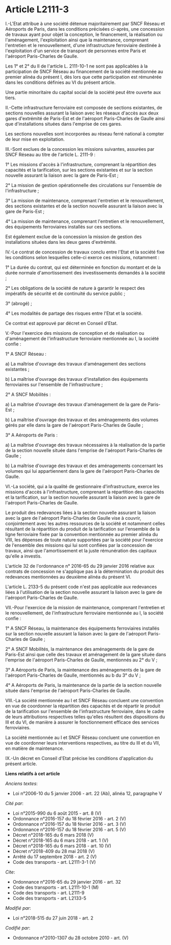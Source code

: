 # Article L2111-3

I.-L'Etat attribue à une société détenue majoritairement par SNCF Réseau et Aéroports de Paris, dans les conditions précisées
ci-après, une concession de travaux ayant pour objet la conception, le financement, la réalisation ou l'aménagement,
l'exploitation ainsi que la maintenance, comprenant l'entretien et le renouvellement, d'une infrastructure ferroviaire
destinée à l'exploitation d'un service de transport de personnes entre Paris et l'aéroport Paris-Charles de Gaulle. 

Les 1° et 2° du II de l'article L. 2111-10-1 ne sont pas applicables à la participation de SNCF Réseau au financement de la
société mentionnée au premier alinéa du présent I, dès lors que cette participation est rémunérée dans les conditions
définies au VI du présent article. 

Une partie minoritaire du capital social de la société peut être ouverte aux tiers. 

II.-Cette infrastructure ferroviaire est composée de sections existantes, de sections nouvelles assurant la liaison avec les
réseaux d'accès aux deux gares d'extrémité de Paris-Est et de l'aéroport Paris-Charles de Gaulle ainsi que d'installations
situées dans l'emprise de ces gares. 

Les sections nouvelles sont incorporées au réseau ferré national à compter de leur mise en exploitation. 

III.-Sont exclues de la concession les missions suivantes, assurées par SNCF Réseau au titre de l'article L. 2111-9 : 

1° Les missions d'accès à l'infrastructure, comprenant la répartition des capacités et la tarification, sur les sections
existantes et sur la section nouvelle assurant la liaison avec la gare de Paris-Est ; 

2° La mission de gestion opérationnelle des circulations sur l'ensemble de l'infrastructure ; 

3° La mission de maintenance, comprenant l'entretien et le renouvellement, des sections existantes et de la section nouvelle
assurant la liaison avec la gare de Paris-Est ; 

4° La mission de maintenance, comprenant l'entretien et le renouvellement, des équipements ferroviaires installés sur ces
sections. 

Est également exclue de la concession la mission de gestion des installations situées dans les deux gares d'extrémité. 

IV.-Le contrat de concession de travaux conclu entre l'Etat et la société fixe les conditions selon lesquelles celle-ci
exerce ces missions, notamment : 

1° La durée du contrat, qui est déterminée en fonction du montant et de la durée normale d'amortissement des investissements
demandés à la société ; 

2° Les obligations de la société de nature à garantir le respect des impératifs de sécurité et de continuité du service
public ; 

3° (abrogé) ; 

4° Les modalités de partage des risques entre l'Etat et la société. 

Ce contrat est approuvé par décret en Conseil d'Etat. 

V.-Pour l'exercice des missions de conception et de réalisation ou d'aménagement de l'infrastructure ferroviaire mentionnée
au I, la société confie : 

1° A SNCF Réseau : 

a) La maîtrise d'ouvrage des travaux d'aménagement des sections existantes ; 

b) La maîtrise d'ouvrage des travaux d'installation des équipements ferroviaires sur l'ensemble de l'infrastructure ; 

2° A SNCF Mobilités : 

a) La maîtrise d'ouvrage des travaux d'aménagement de la gare de Paris-Est ; 

b) La maîtrise d'ouvrage des travaux et des aménagements des volumes gérés par elle dans la gare de l'aéroport Paris-Charles
de Gaulle ; 

3° A Aéroports de Paris : 

a) La maîtrise d'ouvrage des travaux nécessaires à la réalisation de la partie de la section nouvelle située dans l'emprise
de l'aéroport Paris-Charles de Gaulle ; 

b) La maîtrise d'ouvrage des travaux et des aménagements concernant les volumes qui lui appartiennent dans la gare de
l'aéroport Paris-Charles de Gaulle. 

VI.-La société, qui a la qualité de gestionnaire d'infrastructure, exerce les missions d'accès à l'infrastructure, comprenant
la répartition des capacités et la tarification, sur la section nouvelle assurant la liaison avec la gare de l'aéroport
Paris-Charles de Gaulle. 

Le produit des redevances liées à la section nouvelle assurant la liaison avec la gare de l'aéroport Paris-Charles de Gaulle
vise à couvrir, conjointement avec les autres ressources de la société et notamment celles résultant de la répartition du
produit de la tarification sur l'ensemble de la ligne ferroviaire fixée par la convention mentionnée au premier alinéa du
VIII, les dépenses de toute nature supportées par la société pour l'exercice de l'ensemble des missions qui lui sont confiées
par la concession de travaux, ainsi que l'amortissement et la juste rémunération des capitaux qu'elle a investis. 

L'article 32 de l'ordonnance n° 2016-65 du 29 janvier 2016 relative aux contrats de concession ne s'applique pas à la
détermination du produit des redevances mentionnées au deuxième alinéa du présent VI. 

L'article L. 2133-5 du présent code n'est pas applicable aux redevances liées à l'utilisation de la section nouvelle assurant
la liaison avec la gare de l'aéroport Paris-Charles de Gaulle. 

VII.-Pour l'exercice de la mission de maintenance, comprenant l'entretien et le renouvellement, de l'infrastructure
ferroviaire mentionnée au I, la société confie : 

1° A SNCF Réseau, la maintenance des équipements ferroviaires installés sur la section nouvelle assurant la liaison avec la
gare de l'aéroport Paris-Charles de Gaulle ; 

2° A SNCF Mobilités, la maintenance des aménagements de la gare de Paris-Est ainsi que celle des travaux et aménagement de la
gare située dans l'emprise de l'aéroport Paris-Charles de Gaulle, mentionnés au 2° du V ; 

3° A Aéroports de Paris, la maintenance des aménagements de la gare de l'aéroport Paris-Charles de Gaulle, mentionnés au b du
3° du V ; 

4° A Aéroports de Paris, la maintenance de la partie de la section nouvelle située dans l'emprise de l'aéroport Paris-Charles
de Gaulle. 

VIII.-La société mentionnée au I et SNCF Réseau concluent une convention en vue de coordonner la répartition des capacités et
de répartir le produit de la tarification sur l'ensemble de l'infrastructure ferroviaire, dans le cadre de leurs attributions
respectives telles qu'elles résultent des dispositions du III et du VI, de manière à assurer le fonctionnement efficace des
services ferroviaires. 

La société mentionnée au I et SNCF Réseau concluent une convention en vue de coordonner leurs interventions respectives, au
titre du III et du VII, en matière de maintenance. 

IX.-Un décret en Conseil d'Etat précise les conditions d'application du présent article.

**Liens relatifs à cet article**

_Anciens textes_:

  - Loi n°2006-10 du 5 janvier 2006 - art. 22 (Ab), alinéa 12, paragraphe V

_Cité par_:

  - Loi n°2015-990 du 6 août 2015 - art. 8 (V)
  - Ordonnance n°2016-157 du 18 février 2016 - art. 2 (V)
  - Ordonnance n°2016-157 du 18 février 2016 - art. 3 (V)
  - Ordonnance n°2016-157 du 18 février 2016 - art. 5 (V)
  - Décret n°2018-165 du 6 mars 2018 (V)
  - Décret n°2018-165 du 6 mars 2018 - art. 1 (V)
  - Décret n°2018-165 du 6 mars 2018 - art. 10 (V)
  - Décret n°2018-409 du 28 mai 2018 (V)
  - Arrêté du 17 septembre 2018 - art. 2 (V)
  - Code des transports - art. L2111-3-1 (V)

_Cite_:

  - Ordonnance n°2016-65 du 29 janvier 2016 - art. 32
  - Code des transports - art. L2111-10-1 (M)
  - Code des transports - art. L2111-9
  - Code des transports - art. L2133-5

_Modifié par_:

  - Loi n°2018-515 du 27 juin 2018 - art. 2

_Codifié par_:

  - Ordonnance n°2010-1307 du 28 octobre 2010 - art. (V)
